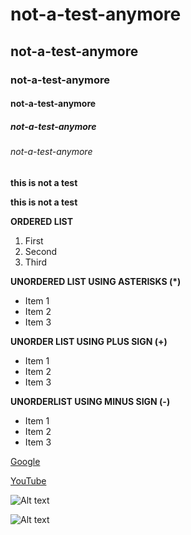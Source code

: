 # not-a-test-anymore
## not-a-test-anymore
### not-a-test-anymore
#### not-a-test-anymore
##### not-a-test-anymore
###### not-a-test-anymore

**this is not a test**

__this is not a test__

**ORDERED LIST**
1.  First
2.  Second
3.  Third

**UNORDERED LIST USING ASTERISKS (*)**
* Item 1
* Item 2
* Item 3

**UNORDER LIST USING PLUS SIGN (+)**
+ Item 1
+ Item 2
+ Item 3

**UNORDERLIST USING MINUS SIGN (-)**
- Item 1
- Item 2
- Item 3  

[Google](https://www.google.co.uk/)

[YouTube](https://www.youtube.com/)

![Alt text](https://meanderingwild.com/wp-content/uploads/2023/04/sunflower-personality.jpeg)

![Alt text](https://meanderingwild.com/wp-content/uploads/2023/04/sunflower-personality.jpeg "Sunflower")
  
